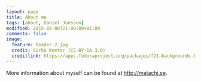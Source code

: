 ```yaml
---
layout: page
title: About me
tags: [about, Daniel Jonsson]
modified: 2015-03-08T21:00:00+01:00
comments: false
image:
  feature: header-2.jpg
  credit: Sirko Kemter (CC-BY-SA 3.0)
  creditlink: https://apps.fedoraproject.org/packages/f21-backgrounds-base
---
```


More information about myself can be found at <http://matachi.se>.
